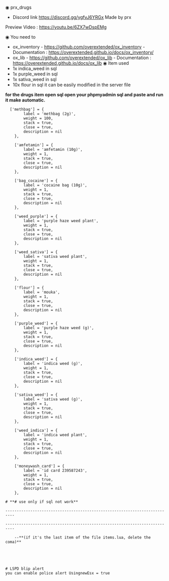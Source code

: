 ◉ prx_drugs
- Discord link https://discord.gg/ygfvJ6YRGx
Made by prx

Preview Video : https://youtu.be/6ZX7wDspEMg

◉ You need to
- ox_inventory - https://github.com/overextended/ox_inventory - Documentation : https://overextended.github.io/docs/ox_inventory/
- ox_lib - https://github.com/overextended/ox_lib - Documentation : https://overextended.github.io/docs/ox_lib
◉ Item used 
- 1x indica_weed in sql
- 1x purple_weed in sql
- 1x sativa_weed in sql
- 10x flour in sql
it can be easily modified in the server file

**for the drugs item open sql open your phpmyadmin sql and paste and run it make automatic.**
```
  ['methbag'] = {
		label = 'methbag (2g)',
		weight = 100,
		stack = true,
		close = true,
		description = nil
	},

	['amfetamin'] = {
		label = 'amfetamin (10g)',
		weight = 1,
		stack = true,
		close = true,
		description = nil
	},

	['bag_cocaine'] = {
		label = 'cocaine bag (10g)',
		weight = 1,
		stack = true,
		close = true,
		description = nil
	},

	['weed_purple'] = {
		label = 'purple haze weed plant',
		weight = 1,
		stack = true,
		close = true,
		description = nil
	},

	['weed_sativa'] = {
		label = 'sativa weed plant',
		weight = 1,
		stack = true,
		close = true,
		description = nil
	},

	['flour'] = {
		label = 'mouka',
		weight = 1,
		stack = true,
		close = true,
		description = nil
	},

	['purple_weed'] = {
		label = 'purple haze weed (g)',
		weight = 1,
		stack = true,
		close = true,
		description = nil
	},

	['indica_weed'] = {
		label = 'indica weed (g)',
		weight = 1,
		stack = true,
		close = true,
		description = nil
	},

	['sativa_weed'] = {
		label = 'sativa weed (g)',
		weight = 1,
		stack = true,
		close = true,
		description = nil
	},

	['weed_indica'] = {
		label = 'indica weed plant',
		weight = 1,
		stack = true,
		close = true,
		description = nil
	},

	['moneywash_card'] = {
		label = 'id card 239587243',
		weight = 1,
		stack = true,
		close = true,
		description = nil
	},

# **# use only if sql not work**
```
    --------------------------------------------------------------------------
    
    --------------------------------------------------------------------------
    
        --**(if it's the last item of the file items.lua, delete the coma)**
```




# LSPD blip alert
you can enable police alert UsingnewEsx = true
